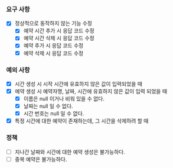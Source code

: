 ### 요구 사항
- [x] 정상적으로 동작하지 않는 기능 수정
  - [x] 예약 시간 추가 시 응답 코드 수정
  - [x] 예약 시간 삭제 시 응답 코드 수정
  - [x] 예약 추가 시 응답 코드 수정
  - [x] 예약 삭제 시 응답 코드 수정

### 예외 사항
- [x] 시간 생성 시 시작 시간에 유효하지 않은 값이 입력되었을 때
- [x] 예약 생성 시 예약자명, 날짜, 시간에 유효하지 않은 값이 입력 되었을 때
  - [x] 이름은 null 이거나 비워 있을 수 없다.
  - [x] 날짜는 null 일 수 없다.
  - [x] 시간 번호는 null 일 수 없다.
- [x] 특정 시간에 대한 예약이 존재하는데, 그 시간을 삭제하려 할 때

### 정책
- [ ] 지나간 날짜와 시간에 대한 예약 생성은 불가능하다.
- [ ] 중복 예약은 불가능하다.
